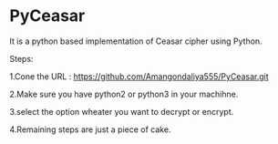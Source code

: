 # PyCeasar

It is  a python based implementation of Ceasar cipher using Python. 

Steps:

1.Cone the URL : https://github.com/Amangondaliya555/PyCeasar.git

2.Make sure you have python2 or python3 in your machihne.

3.select the option wheater you want to decrypt or encrypt.

4.Remaining steps are just a piece of cake.
